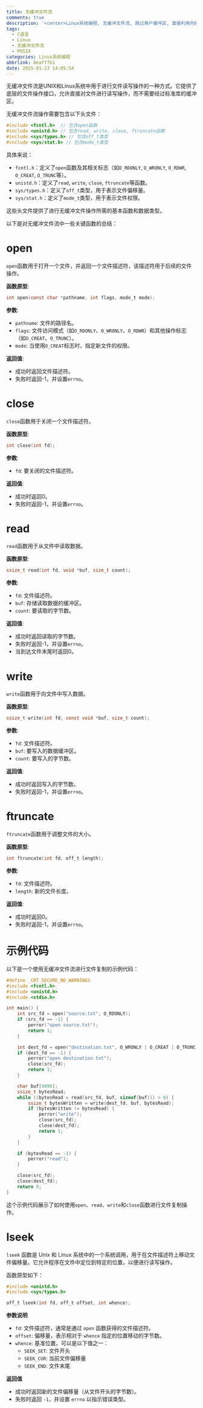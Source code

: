 ```yaml
---
title: 无缓冲文件流
comments: true
description: '<center>Linux系统编程, 无缓冲文件流, 跳过用户缓冲区, 直接利用内核缓冲区进行文件读写.</center>'
tags:
  - C语言
  - Linux
  - 无缓冲文件流
  - POSIX
categories: Linux系统编程
abbrlink: 8eafffb1
date: 2025-01-23 14:05:54
---
```



无缓冲文件流是UNIX和Linux系统中用于进行文件读写操作的一种方式。它提供了底层的文件操作接口，允许直接对文件进行读写操作，而不需要经过标准库的缓冲区。


无缓冲文件流操作需要包含以下头文件：

```c
#include <fcntl.h>  // 包含open函数
#include <unistd.h> // 包含read, write, close, ftruncate函数
#include <sys/types.h> // 包含off_t类型
#include <sys/stat.h> // 包含mode_t类型
```

具体来说：
- `fcntl.h`：定义了`open`函数及其相关标志（如`O_RDONLY`, `O_WRONLY`, `O_RDWR`, `O_CREAT`, `O_TRUNC`等）。
- `unistd.h`：定义了`read`, `write`, `close`, `ftruncate`等函数。
- `sys/types.h`：定义了`off_t`类型，用于表示文件偏移量。
- `sys/stat.h`：定义了`mode_t`类型，用于表示文件权限。

这些头文件提供了进行无缓冲文件操作所需的基本函数和数据类型。

以下是对无缓冲文件流中一些关键函数的总结：

# open
`open`函数用于打开一个文件，并返回一个文件描述符，该描述符用于后续的文件操作。

**函数原型**:
```c
int open(const char *pathname, int flags, mode_t mode);
```

**参数**:
- `pathname`: 文件的路径名。
- `flags`: 文件访问模式（如`O_RDONLY`、`O_WRONLY`、`O_RDWR`）和其他操作标志（如`O_CREAT`、`O_TRUNC`）。
- `mode`: 当使用`O_CREAT`标志时，指定新文件的权限。

**返回值**:
- 成功时返回文件描述符。
- 失败时返回-1，并设置`errno`。

# close
`close`函数用于关闭一个文件描述符。

**函数原型**:
```c
int close(int fd);
```

**参数**:
- `fd`: 要关闭的文件描述符。

**返回值**:
- 成功时返回0。
- 失败时返回-1，并设置`errno`。

# read
`read`函数用于从文件中读取数据。

**函数原型**:
```c
ssize_t read(int fd, void *buf, size_t count);
```

**参数**:
- `fd`: 文件描述符。
- `buf`: 存储读取数据的缓冲区。
- `count`: 要读取的字节数。

**返回值**:
- 成功时返回读取的字节数。
- 失败时返回-1，并设置`errno`。
- 当到达文件末尾时返回0。

# write
`write`函数用于向文件中写入数据。

**函数原型**:
```c
ssize_t write(int fd, const void *buf, size_t count);
```

**参数**:
- `fd`: 文件描述符。
- `buf`: 要写入的数据缓冲区。
- `count`: 要写入的字节数。

**返回值**:
- 成功时返回写入的字节数。
- 失败时返回-1，并设置`errno`。

# ftruncate
`ftruncate`函数用于调整文件的大小。

**函数原型**:
```c
int ftruncate(int fd, off_t length);
```

**参数**:
- `fd`: 文件描述符。
- `length`: 新的文件长度。

**返回值**:
- 成功时返回0。
- 失败时返回-1，并设置`errno`。

# 示例代码
以下是一个使用无缓冲文件流进行文件复制的示例代码：

```c
#define _CRT_SECURE_NO_WARNINGS
#include <fcntl.h>
#include <unistd.h>
#include <stdio.h>

int main() {
    int src_fd = open("source.txt", O_RDONLY);
    if (src_fd == -1) {
        perror("open source.txt");
        return 1;
    }

    int dest_fd = open("destination.txt", O_WRONLY | O_CREAT | O_TRUNC, 0644);
    if (dest_fd == -1) {
        perror("open destination.txt");
        close(src_fd);
        return 1;
    }

    char buf[4096];
    ssize_t bytesRead;
    while ((bytesRead = read(src_fd, buf, sizeof(buf))) > 0) {
        ssize_t bytesWritten = write(dest_fd, buf, bytesRead);
        if (bytesWritten != bytesRead) {
            perror("write");
            close(src_fd);
            close(dest_fd);
            return 1;
        }
    }

    if (bytesRead == -1) {
        perror("read");
    }

    close(src_fd);
    close(dest_fd);
    return 0;
}
```

这个示例代码展示了如何使用`open`、`read`、`write`和`close`函数进行文件复制操作。


# lseek

`lseek` 函数是 Unix 和 Linux 系统中的一个系统调用，用于在文件描述符上移动文件偏移量。它允许程序在文件中定位到特定的位置，以便进行读写操作。

函数原型如下：
```c
#include <unistd.h>
#include <sys/types.h>

off_t lseek(int fd, off_t offset, int whence);
```

**参数说明**

- `fd`: 文件描述符，通常是通过 `open` 函数获得的文件描述符。
- `offset`: 偏移量，表示相对于 `whence` 指定的位置移动的字节数。
- `whence`: 基准位置，可以是以下值之一：
  - `SEEK_SET`: 文件开头
  - `SEEK_CUR`: 当前文件偏移量
  - `SEEK_END`: 文件末尾

**返回值**

- 成功时返回新的文件偏移量（从文件开头的字节数）。
- 失败时返回 `-1`，并设置 `errno` 以指示错误类型。
